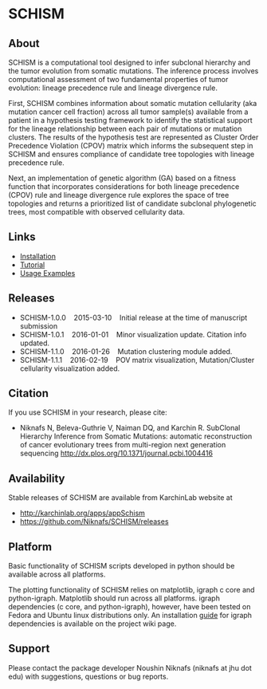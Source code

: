 # SCHISM

## About

SCHISM is a computational tool designed to infer subclonal hierarchy and the tumor evolution from somatic mutations. The inference process involves computational assessment of two fundamental properties of tumor evolution: lineage precedence rule and lineage divergence rule. 

First, SCHISM combines information about somatic mutation cellularity (aka mutation cancer cell fraction) across all tumor sample(s) available from a patient in a hypothesis testing framework to identify the statistical support for the lineage relationship between each pair of mutations or mutation clusters. The results of the hypothesis test are represented as Cluster Order Precedence Violation (CPOV) matrix which informs the subsequent step in SCHISM and ensures compliance of candidate tree topologies with lineage precedence rule.

Next, an implementation of genetic algorithm (GA) based on a fitness function that incorporates considerations for both lineage precedence (CPOV) rule and lineage divergence rule explores the space of tree topologies and returns a prioritized list of candidate subclonal phylogenetic trees, most compatible with observed cellularity data. 

## Links
* [Installation](http://github.com/Niknafs/SCHISM/wiki/Installation)
* [Tutorial](http://github.com/Niknafs/SCHISM/wiki/Tutorial)
* [Usage Examples](http://github.com/Niknafs/SCHISM/wiki/Usage-Examples)

## Releases 

* SCHISM-1.0.0&nbsp;&nbsp;&nbsp;&nbsp;2015-03-10&nbsp;&nbsp;&nbsp;&nbsp;Initial release at the time of manuscript submission
* SCHISM-1.0.1&nbsp;&nbsp;&nbsp;&nbsp;2016-01-01&nbsp;&nbsp;&nbsp;&nbsp;Minor visualization update. Citation info updated.
* SCHISM-1.1.0&nbsp;&nbsp;&nbsp;&nbsp;2016-01-26&nbsp;&nbsp;&nbsp;&nbsp;Mutation clustering module added.
* SCHISM-1.1.1&nbsp;&nbsp;&nbsp;&nbsp;2016-02-19&nbsp;&nbsp;&nbsp;&nbsp;POV matrix visualization, Mutation/Cluster cellularity visualization added.
## Citation

If you use SCHISM in your research, please cite:

* Niknafs N, Beleva-Guthrie V, Naiman DQ, and Karchin R. SubClonal Hierarchy Inference from Somatic Mutations: automatic reconstruction of cancer evolutionary trees from multi-region next generation sequencing <http://dx.plos.org/10.1371/journal.pcbi.1004416>

## Availability
Stable releases of SCHISM are available from KarchinLab website at 
 * <http://karchinlab.org/apps/appSchism> 
 * <https://github.com/Niknafs/SCHISM/releases>

## Platform

Basic functionality of SCHISM scripts developed in python should be available across all platforms. 

The plotting functionality of SCHISM relies on matplotlib, igraph c core and python-igraph. Matplotlib should run across all platforms. igraph dependencies (c core, and python-igraph), however, have been tested on Fedora and Ubuntu linux distributions only. An installation <a href="https://gist.github.com/Niknafs/6b50d9df9d5396a2e92e">guide</a> for igraph dependencies is available on the project wiki page. 

## Support
Please contact the package developer Noushin Niknafs (niknafs at jhu dot edu) with suggestions, questions or bug reports.

